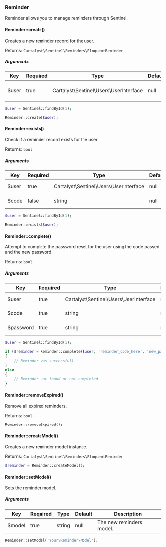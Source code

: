 ### Reminder

Reminder allows you to manage reminders through Sentinel.

#### Reminder::create()

Creates a new reminder record for the user.

Returns: `Cartalyst\Sentinel\Reminders\EloquentReminder`

##### Arguments

Key   | Required | Type                                   | Default | Description
----- | -------- | -------------------------------------- | ------- | -------------------------
$user | true     | Cartalyst\Sentinel\Users\UserInterface | null    | The Sentinel user object.

```php
$user = Sentinel::findById(1);

Reminder::create($user);
```

#### Reminder::exists()

Check if a reminder record exists for the user.

Returns: `bool`

##### Arguments

Key   | Required | Type                                   | Default | Description
----- | -------- | -------------------------------------- | ------- | -------------------------
$user | true     | Cartalyst\Sentinel\Users\UserInterface | null    | The user credentials.
$code | false    | string                                 | null    | The user credentials.

```php
$user = Sentinel::findById(1);

Reminder::exists($user);
```

#### Reminder::complete()

Attempt to complete the password reset for the user using the code passed and the new password.

Returns: `bool`.

##### Arguments

Key       | Required | Type                                   | Default | Description
--------- | -------- | -------------------------------------- | ------- | -------------------------
$user     | true     | Cartalyst\Sentinel\Users\UserInterface | null    | The user credentials.
$code     | true     | string                                 | null    | The user credentials.
$password | true     | string                                 | null    | The user credentials.

```php
$user = Sentinel::findById(1);

if ($reminder = Reminder::complete($user, 'reminder_code_here', 'new_password_here'))
{
	// Reminder was successfull
}
else
{
	// Reminder not found or not completed.
}
```

#### Reminder::removeExpired()

Remove all expired reminders.

Returns: `bool`.

```php
Reminder::removeExpired();
```

#### Reminder::createModel()

Creates a new reminder model instance.

Returns: `Cartalyst\Sentinel\Reminders\EloquentReminder`

```php
$reminder = Reminder::createModel();
```

#### Reminder::setModel()

Sets the reminder model.

##### Arguments

Key    | Required | Type   | Default | Description
------ | -------- | ------ | ------- | -----------------------------------------
$model | true     | string | null    | The new reminders model.

```php
Reminder::setModel('Your\Reminder\Model');
```
